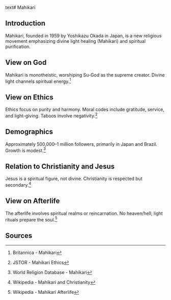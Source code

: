 text# Mahikari
## Introduction
Mahikari, founded in 1959 by Yoshikazu Okada in Japan, is a new religious movement emphasizing divine light healing (Mahikari) and spiritual purification.
## View on God
Mahikari is monotheistic, worshiping Su-God as the supreme creator. Divine light channels spiritual energy.[^6]
## View on Ethics
Ethics focus on purity and harmony. Moral codes include gratitude, service, and light-giving. Taboos involve negativity.[^7]
## Demographics
Approximately 500,000–1 million followers, primarily in Japan and Brazil. Growth is modest.[^8]
## Relation to Christianity and Jesus
Jesus is a spiritual figure, not divine. Christianity is respected but secondary.[^9]
## View on Afterlife
The afterlife involves spiritual realms or reincarnation. No heaven/hell; light rituals prepare the soul.[^10]
## Sources
[^6]: Britannica - Mahikari[](https://www.britannica.com/topic/Mahikari)
[^7]: JSTOR - Mahikari Ethics[](https://www.jstor.org/stable/3260824)
[^8]: World Religion Database - Mahikari[](https://www.worldreligiondatabase.org)
[^9]: Wikipedia - Mahikari and Christianity[](https://en.wikipedia.org/wiki/Mahikari#Christianity)
[^10]: Wikipedia - Mahikari Afterlife[](https://en.wikipedia.org/wiki/Mahikari#Afterlife)
